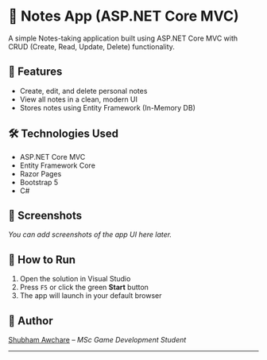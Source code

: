 ﻿# 📝 Notes App (ASP.NET Core MVC)

A simple Notes-taking application built using ASP.NET Core MVC with CRUD (Create, Read, Update, Delete) functionality.

## 🚀 Features

- Create, edit, and delete personal notes
- View all notes in a clean, modern UI
- Stores notes using Entity Framework (In-Memory DB)

## 🛠 Technologies Used

- ASP.NET Core MVC
- Entity Framework Core
- Razor Pages
- Bootstrap 5
- C#

## 📸 Screenshots

*You can add screenshots of the app UI here later.*

## 🧾 How to Run

1. Open the solution in Visual Studio
2. Press `F5` or click the green **Start** button
3. The app will launch in your default browser

## 🤝 Author

[Shubham Awchare](https://github.com/shubhamawchare) – *MSc Game Development Student*

---

